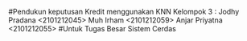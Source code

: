#Pendukun keputusan Kredit menggunakan KNN
Kelompok 3 :
Jodhy Pradana <2101212045>
Muh Irham <2101212059>
Anjar Priyatna <2101212055>
#Untuk Tugas Besar Sistem Cerdas
